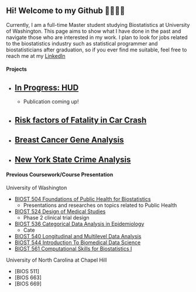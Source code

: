 ## Hi! Welcome to my Github 💖🐾🐾🐾

Currently, I am a full-time Master student studying Biostatistics at University of Washington. This page aims to show what I have done in the past and navigate those who are interested in my work. I plan to look for jobs related to the biostatistics industry such as statistical programmer and biostatisticians after graduation, so if you ever find me suitable, feel free to reach me at my <a href="https://www.linkedin.com/in/hantong-hu/">LinkedIn</a>

#### Projects
- [In Progress: HUD](https://github.com/hantongh/housing.exit.outcome)
  - 
  - Publication coming up!
- [Risk factors of Fatality in Car Crash](https://github.com/hantongh/car.crash)
  -
- [Breast Cancer Gene Analysis](https://github.com/hantongh/troester.lab)
  - 
- [New York State Crime Analysis]()
  -


#### Previous Coursework/Course Presentation
University of Washington
- [BIOST 504 Foundations of Public Health for Biostatistics](https://github.com/hantongh/uw.biost.504)
  - Presentations and researches on topics related to Public Health
- [BIOST 524 Design of Medical Studies](https://github.com/hantongh/uw.biost.524)
  - Phase 2 clinical trial design
- [BIOST 536 Categorical Data Analysis in Epidemiology](https://github.com/hantongh/uw.biost.536)
  - Cate
- [BIOST 540 Longitudinal and Multilevel Data Analysis](https://github.com/hantongh/uw.biost.540)
- [BIOST 544 Introduction To Biomedical Data Science](https://github.com/hantongh/uw.biost.544)
- [BIOST 561 Computational Skills for Biostatistics I](https://github.com/hantongh/uw.biost.561)

University of North Carolina at Chapel Hill
- [BIOS 511]
- [BIOS 663]
- [BIOS 669]

<!---
hantongh/hantongh is a ✨ special ✨ repository because its `README.md` (this file) appears on your GitHub profile.
You can click the Preview link to take a look at your changes.

- 👋 Hi, I’m @hantongh
- 👀 I’m interested in ...
- 🌱 I’m currently learning ...
- 💞️ I’m looking to collaborate on ...
- 📫 How to reach me ...
--->
